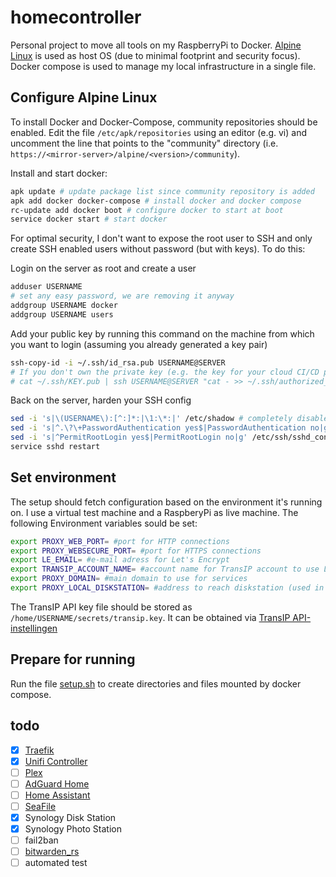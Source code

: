 # homecontroller
Personal project to move all tools on my RaspberryPi to Docker. [Alpine Linux](https://alpinelinux.org/) is used as host OS (due to minimal footprint and security focus). Docker compose is used to manage my local infrastructure in a single file.

## Configure Alpine Linux
To install Docker and Docker-Compose, community repositories should be enabled. Edit the file `/etc/apk/repositories` using an editor (e.g. vi) and uncomment the line that points to the "community" directory (i.e. `https://<mirror-server>/alpine/<version>/community`).

Install and start docker:
```bash
apk update # update package list since community repository is added
apk add docker docker-compose # install docker and docker compose
rc-update add docker boot # configure docker to start at boot
service docker start # start docker
```

For optimal security, I don't want to expose the root user to SSH and only create SSH enabled users without password (but with keys). To do this:

Login on the server as root and create a user
```bash
adduser USERNAME
# set any easy password, we are removing it anyway
addgroup USERNAME docker
addgroup USERNAME users
```

Add your public key by running this command on the machine from which you want to login (assuming you already generated a key pair)
```bash
ssh-copy-id -i ~/.ssh/id_rsa.pub USERNAME@SERVER
# If you don't own the private key (e.g. the key for your cloud CI/CD provider)
# cat ~/.ssh/KEY.pub | ssh USERNAME@SERVER "cat - >> ~/.ssh/authorized_keys"
```

Back on the server, harden your SSH config
```bash
sed -i 's|\(USERNAME\):[^:]*:|\1:\*:|' /etc/shadow # completely disable password login for user
sed -i 's|^.\?\+PasswordAuthentication yes$|PasswordAuthentication no|g' /etc/ssh/sshd_config # disable disable password login for SSH
sed -i 's|^PermitRootLogin yes$|PermitRootLogin no|g' /etc/ssh/sshd_config # disable SSH access for root user
service sshd restart
```

## Set environment
The setup should fetch configuration based on the environment it's running on. I use a virtual test machine and a RaspberyPi as live machine. The following Environment variables sould be set:
```bash
export PROXY_WEB_PORT= #port for HTTP connections
export PROXY_WEBSECURE_PORT= #port for HTTPS connections
export LE_EMAIL= #e-mail adress for Let's Encrypt
export TRANSIP_ACCOUNT_NAME= #account name for TransIP account to use LE DNS challenges
export PROXY_DOMAIN= #main domain to use for services
export PROXY_LOCAL_DISKSTATION= #address to reach diskstation (used in file provider)
```

The TransIP API key file should be stored as `/home/USERNAME/secrets/transip.key`. It can be obtained via [TransIP API-instellingen](https://www.transip.nl/cp/account/api/)

## Prepare for running
Run the file [setup.sh](setup.sh) to create directories and files mounted by docker compose.

## todo
- [X] [Traefik](https://hub.docker.com/_/traefik/)
- [X] [Unifi Controller](https://github.com/linuxserver/docker-unifi-controller)
- [ ] [Plex](https://github.com/linuxserver/docker-plex)
- [ ] [AdGuard Home](https://github.com/AdguardTeam/AdGuardHome/wiki/Docker)
- [ ] [Home Assistant](https://www.home-assistant.io/docs/installation/docker/)
- [ ] [SeaFile](https://download.seafile.com/published/seafile-manual/docker/deploy%20seafile%20with%20docker.md)
- [X] Synology Disk Station
- [X] Synology Photo Station
- [ ] fail2ban
- [ ] [bitwarden_rs](https://github.com/dani-garcia/bitwarden_rs)
- [ ] automated test